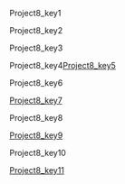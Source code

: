 Project8_key1


Project8_key2


Project8_key3


Project8_key4[Project8_key5](https://codepen.io/navgurukul/full/jyNppO/)


Project8_key6


[Project8_key7](https://github.com/vknayak/JS-projects/blob/main/Random%20MoM%20writers/index.html)


Project8_key8


[Project8_key9](https://github.com/vknayak/JS-projects/blob/main/Random%20MoM%20writers/style.css)


Project8_key10


[Project8_key11](https://github.com/vknayak/JS-projects/blob/main/Random%20MoM%20writers/script.js)
